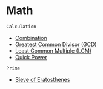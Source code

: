 # Math

`Calculation`

* [Combination](calculation/combination/combination.md)
* [Greatest Common Divisor (GCD)](calculation/gcd/gcd.md)
* [Least Common Multiple (LCM)](calculation/lcm/lcm.md)
* [Quick Power](calculation/quickPower/quick_power.md)

`Prime`

* [Sieve of Eratosthenes](prime/sieveOfEratosthenes/sieve_of_eratosthenes.md)